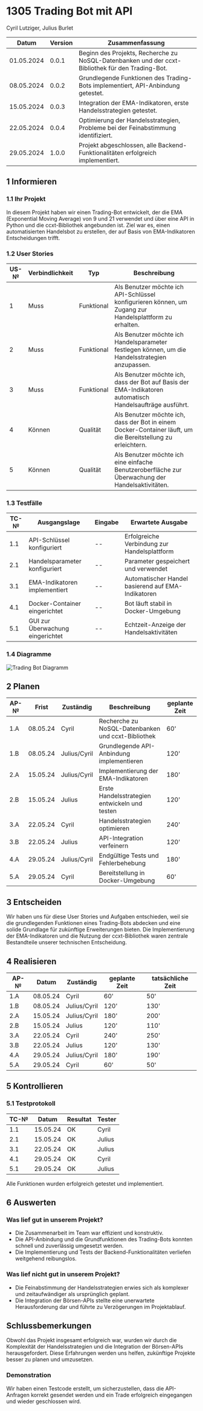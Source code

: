 # 1305 Trading Bot mit API

Cyril Lutziger, Julius Burlet

| Datum     | Version | Zusammenfassung                                                                 |
|-----------|---------|---------------------------------------------------------------------------------|
| 01.05.2024| 0.0.1   | Beginn des Projekts, Recherche zu NoSQL-Datenbanken und der ccxt-Bibliothek für den Trading-Bot. |
| 08.05.2024| 0.0.2   | Grundlegende Funktionen des Trading-Bots implementiert, API-Anbindung getestet.  |
| 15.05.2024| 0.0.3   | Integration der EMA-Indikatoren, erste Handelsstrategien getestet.               |
| 22.05.2024| 0.0.4   | Optimierung der Handelsstrategien, Probleme bei der Feinabstimmung identifiziert.|
| 29.05.2024| 1.0.0   | Projekt abgeschlossen, alle Backend-Funktionalitäten erfolgreich implementiert.  |

## 1 Informieren

### 1.1 Ihr Projekt

In diesem Projekt haben wir einen Trading-Bot entwickelt, der die EMA (Exponential Moving Average) von 9 und 21 verwendet und über eine API in Python und die ccxt-Bibliothek angebunden ist. Ziel war es, einen automatisierten Handelsbot zu erstellen, der auf Basis von EMA-Indikatoren Entscheidungen trifft.

### 1.2 User Stories

| US-№ | Verbindlichkeit | Typ          | Beschreibung                                                         |
|------|-----------------|--------------|----------------------------------------------------------------------|
| 1    | Muss            | Funktional   | Als Benutzer möchte ich API-Schlüssel konfigurieren können, um Zugang zur Handelsplattform zu erhalten. |
| 2    | Muss            | Funktional   | Als Benutzer möchte ich Handelsparameter festlegen können, um die Handelsstrategien anzupassen. |
| 3    | Muss            | Funktional   | Als Benutzer möchte ich, dass der Bot auf Basis der EMA-Indikatoren automatisch Handelsaufträge ausführt. |
| 4    | Können          | Qualität     | Als Benutzer möchte ich, dass der Bot in einem Docker-Container läuft, um die Bereitstellung zu erleichtern. |
| 5    | Können          | Qualität     | Als Benutzer möchte ich eine einfache Benutzeroberfläche zur Überwachung der Handelsaktivitäten. |

### 1.3 Testfälle

| TC-№ | Ausgangslage                  | Eingabe  | Erwartete Ausgabe                                      |
|------|-------------------------------|----------|--------------------------------------------------------|
| 1.1  | API-Schlüssel konfiguriert    | --       | Erfolgreiche Verbindung zur Handelsplattform            |
| 2.1  | Handelsparameter konfiguriert | --       | Parameter gespeichert und verwendet                     |
| 3.1  | EMA-Indikatoren implementiert | --       | Automatischer Handel basierend auf EMA-Indikatoren      |
| 4.1  | Docker-Container eingerichtet | --       | Bot läuft stabil in Docker-Umgebung                     |
| 5.1  | GUI zur Überwachung eingerichtet | --    | Echtzeit-Anzeige der Handelsaktivitäten                 |

### 1.4 Diagramme

![Trading Bot Diagramm](https://example.com/trading-bot-diagram)

## 2 Planen

| AP-№ | Frist    | Zuständig      | Beschreibung                                        | geplante Zeit |
|------|----------|----------------|-----------------------------------------------------|---------------|
| 1.A  | 08.05.24 | Cyril          | Recherche zu NoSQL-Datenbanken und ccxt-Bibliothek  | 60'           |
| 1.B  | 08.05.24 | Julius/Cyril   | Grundlegende API-Anbindung implementieren           | 120'          |
| 2.A  | 15.05.24 | Julius/Cyril   | Implementierung der EMA-Indikatoren                 | 180'          |
| 2.B  | 15.05.24 | Julius         | Erste Handelsstrategien entwickeln und testen       | 120'          |
| 3.A  | 22.05.24 | Cyril          | Handelsstrategien optimieren                        | 240'          |
| 3.B  | 22.05.24 | Julius         | API-Integration verfeinern                          | 120'          |
| 4.A  | 29.05.24 | Julius/Cyril   | Endgültige Tests und Fehlerbehebung                 | 180'          |
| 5.A  | 29.05.24 | Cyril          | Bereitstellung in Docker-Umgebung                   | 60'           |

## 3 Entscheiden

Wir haben uns für diese User Stories und Aufgaben entschieden, weil sie die grundlegenden Funktionen eines Trading-Bots abdecken und eine solide Grundlage für zukünftige Erweiterungen bieten. Die Implementierung der EMA-Indikatoren und die Nutzung der ccxt-Bibliothek waren zentrale Bestandteile unserer technischen Entscheidung.

## 4 Realisieren

| AP-№ | Datum    | Zuständig    | geplante Zeit | tatsächliche Zeit |
|------|----------|--------------|---------------|-------------------|
| 1.A  | 08.05.24 | Cyril        | 60'           | 50'               |
| 1.B  | 08.05.24 | Julius/Cyril | 120'          | 130'              |
| 2.A  | 15.05.24 | Julius/Cyril | 180'          | 200'              |
| 2.B  | 15.05.24 | Julius       | 120'          | 110'              |
| 3.A  | 22.05.24 | Cyril        | 240'          | 250'              |
| 3.B  | 22.05.24 | Julius       | 120'          | 130'              |
| 4.A  | 29.05.24 | Julius/Cyril | 180'          | 190'              |
| 5.A  | 29.05.24 | Cyril        | 60'           | 50'               |

## 5 Kontrollieren

### 5.1 Testprotokoll

| TC-№ | Datum    | Resultat | Tester  |
|------|----------|----------|---------|
| 1.1  | 15.05.24 | OK       | Cyril   |
| 2.1  | 15.05.24 | OK       | Julius  |
| 3.1  | 22.05.24 | OK       | Julius  |
| 4.1  | 29.05.24 | OK       | Cyril   |
| 5.1  | 29.05.24 | OK       | Julius  |

Alle Funktionen wurden erfolgreich getestet und implementiert.

## 6 Auswerten

### Was lief gut in unserem Projekt?
- Die Zusammenarbeit im Team war effizient und konstruktiv.
- Die API-Anbindung und die Grundfunktionen des Trading-Bots konnten schnell und zuverlässig umgesetzt werden.
- Die Implementierung und Tests der Backend-Funktionalitäten verliefen weitgehend reibungslos.

### Was lief nicht gut in unserem Projekt?
- Die Feinabstimmung der Handelsstrategien erwies sich als komplexer und zeitaufwändiger als ursprünglich geplant.
- Die Integration der Börsen-APIs stellte eine unerwartete Herausforderung dar und führte zu Verzögerungen im Projektablauf.

## Schlussbemerkungen

Obwohl das Projekt insgesamt erfolgreich war, wurden wir durch die Komplexität der Handelsstrategien und die Integration der Börsen-APIs herausgefordert. Diese Erfahrungen werden uns helfen, zukünftige Projekte besser zu planen und umzusetzen.

### Demonstration

Wir haben einen Testcode erstellt, um sicherzustellen, dass die API-Anfragen korrekt gesendet werden und ein Trade erfolgreich eingegangen und wieder geschlossen wird.
